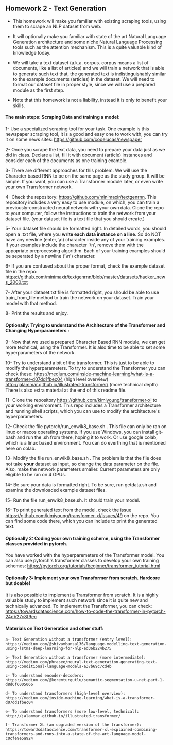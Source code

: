 
## Homework 2 - Text Generation

- This homework will make you familiar with existing scraping tools, using them to scrape an NLP dataset from web. 

- It will optionally make you familiar with state of the art Natural Language Generation architecture and some niche Natural Language Processing tools such as the attention mechanism. This is a quite valuable kind of knowledge today.

- We will take a text dataset (a.k.a. corpus. corpus means a list of documents, like a list of articles) and we will train a network that is able to generate such text that, the generated text is indistinguishably similar to the example documents (articles) in the dataset. We will need to format our dataset file in proper style, since we will use a prepared module as the first step.

- Note that this homework is not a liability, instead it is only to benefit your skills. 



#### The main steps: Scraping Data and training a model:

1- Use a specialized scraping tool for your task. One example is this newspaper scraping tool, it is a good and easy one to work with, you can try it on some news sites: https://github.com/codelucas/newspaper

2- Once you scrape the text data, you need to prepare your data just as we did in class. Declare a list, fill it with document (article) instances and consider each of the documents as one training example. 

3- There are different approaches for this problem. We will use the Character based RNN to be on the same page as the study group. It will be simple. If you want, you can use a Transformer module later, or even write your own Transformer network.

4- Check the repository: https://github.com/minimaxir/textgenrnn. This repository includes a very easy to use module, on which, you can train a previously-constructed neural network with your own data. Clone the repo to your computer, follow the instructions to train the network from your dataset file. (your dataset file is a text file that you should create.)

5- Your dataset file should be formatted right. In detailed words, you should open a .txt file, where you **write each data instance on a line**. So do NOT have any newline (enter, \n) character inside any of your training examples. If your examples include the character '\n', remove them with the appopriate preprocessing algorithm. Each of your training examples should be seperated by a newline ('\n') character.

6- If you are confused about the proper format, check the example dataset file in the repo: https://github.com/minimaxir/textgenrnn/blob/master/datasets/hacker_news_2000.txt

7- After your dataset.txt file is formatted right, you should be able to use train_from_file method to train the network on your dataset. Train your model with that method.

8- Print the results and enjoy.



#### Optionally: Trying to understand the Architecture of the Transformer and Changing Hyperparameters :

9- Now that we used a prepared Character Based RNN module, we can get more technical, using the Transformer. It is also time to be able to set some hyperparameters of the network. 

10- Try to understand a bit of the transformer. This is just to be able to modify the hyperparameters. To try to understand the Transformer you can check these:
https://medium.com/inside-machine-learning/what-is-a-transformer-d07dd1fbec04 (high level overview)
http://jalammar.github.io/illustrated-transformer/ (more technical depth)
There is also extra material at the end of this readme file.


11- Clone the repository https://github.com/kimiyoung/transformer-xl to your working environment. This repo includes a Transformer architecture and running shell scripts, which you can use to modify the architecture's hyperparameters.

12- Check the file pytorch/run_enwik8_base.sh . This file can only be ran on linux or macos operating systems. If you use Windows, you can install git-bash and run the .sh from there, hoping it to work. Or use google colab, which is a linux based environment. You can do everthing that is mentioned here on colab.

13- Modify the file run_enwik8_base.sh . The problem is that the file does not take **your** dataset as input, so change the data parameter on the file. Also, make the network parameters smaller. Current parameters are only eligible to be ran on 4 GPUs.

14- Be sure your data is formatted right. To be sure, run getdata.sh and examine the downloaded example dataset files.

15- Run the file run_enwik8_base.sh. It should train your model.

16- To print generated text from the model, check the issue https://github.com/kimiyoung/transformer-xl/issues/49 on the repo. You can find some code there, which you can include to print the generated text.


#### Optionally 2: Coding your own training scheme, using the Transformer classes provided in pytorch.

You have worked with the hyperparemeters of the Transformer model. You can also use pytorch's transformer classes to develop your own training schemes:
https://pytorch.org/tutorials/beginner/transformer_tutorial.html


#### Optionally 3: Implement your own Transformer from scratch. Hardcore but doable!

It is also possible to implement a Transformer from scratch. It is a highly valuable study to implement such network since it is quite new and technically advanced. To implement the Transformer, you can check:
https://towardsdatascience.com/how-to-code-the-transformer-in-pytorch-24db27c8f9ec



#### Materials on Text Generation and other stuff:

	a- Text Generation without a transformer (entry level): https://medium.com/@shivambansal36/language-modelling-text-generation-using-lstms-deep-learning-for-nlp-ed36b224b275

	b- Text Generation without a transformer (more intermediate): https://medium.com/phrasee/neural-text-generation-generating-text-using-conditional-language-models-a37b69c7cd4b

	c- To understand encoder-decoders: https://medium.com/@keremturgutlu/semantic-segmentation-u-net-part-1-d8d6f6005066

	d- To understand transformers (high-level overview): https://medium.com/inside-machine-learning/what-is-a-transformer-d07dd1fbec04

	e- To understand transformers (more low-level, technical): http://jalammar.github.io/illustrated-transformer/

	f- Transformer XL (an upgraded version of the transformer): https://towardsdatascience.com/transformer-xl-explained-combining-transformers-and-rnns-into-a-state-of-the-art-language-model-c0cfe9e5a924

